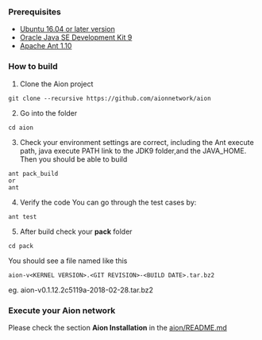 ### Prerequisites

* [Ubuntu 16.04 or later version](http://releases.ubuntu.com/16.04/)
* [Oracle Java SE Development Kit 9](http://www.oracle.com/technetwork/java/javase/downloads/index.html)
* [Apache Ant 1.10](http://ant.apache.org/bindownload.cgi)

### How to build

1. Clone the Aion project
```
git clone --recursive https://github.com/aionnetwork/aion 
```

2. Go into the folder 
```
cd aion
```

3. Check your environment settings are correct, including the Ant execute path, java execute PATH link to the JDK9 folder,and the JAVA_HOME. Then you should be able to build 
```
ant pack_build
or 
ant
```
4. Verify the code
You can go through the test cases by:
```
ant test
```

5. After build
check your **pack** folder
```
cd pack
```
You should see a file named like this
```
aion-v<KERNEL VERSION>.<GIT REVISION>-<BUILD DATE>.tar.bz2
```
eg. aion-v0.1.12.2c5119a-2018-02-28.tar.bz2


### Execute your Aion network
Please check the section **Aion Installation** in the [aion/README.md](https://github.com/aionnetwork/aion/blob/master/README.md)


